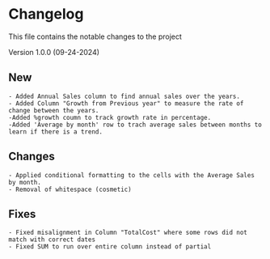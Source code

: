 # Changelog
This file contains the notable changes to the project

Version 1.0.0 (09-24-2024)
## New
    - Added Annual Sales column to find annual sales over the years. 
    - Added Column "Growth from Previous year" to measure the rate of change between the years.
    -Added %growth coumn to track growth rate in percentage.
    -Added 'Average by month' row to trach average sales between months to learn if there is a trend.

## Changes 
    - Applied conditional formatting to the cells with the Average Sales by month.
    - Removal of whitespace (cosmetic)

## Fixes
    - Fixed misalignment in Column "TotalCost" where some rows did not match with correct dates
    - Fixed SUM to run over entire column instead of partial
